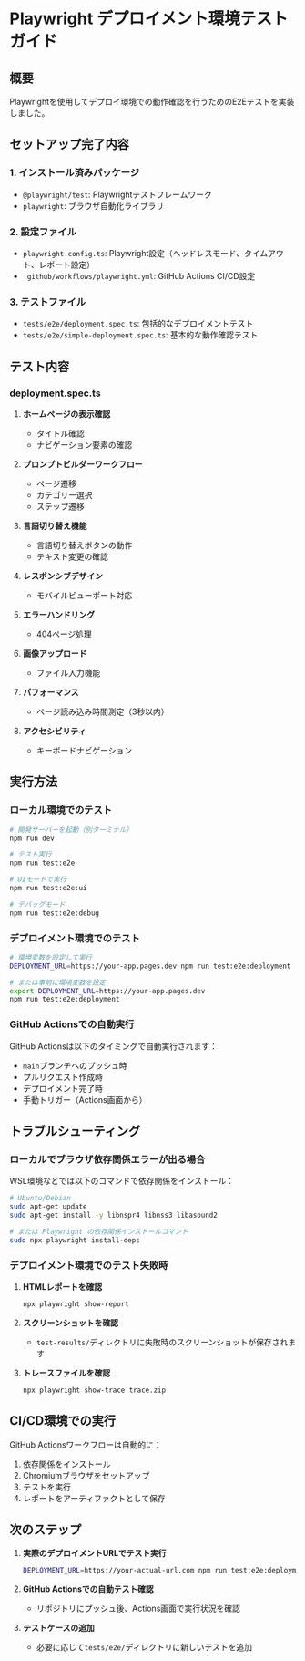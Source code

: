 # Playwright デプロイメント環境テストガイド

## 概要
Playwrightを使用してデプロイ環境での動作確認を行うためのE2Eテストを実装しました。

## セットアップ完了内容

### 1. インストール済みパッケージ
- `@playwright/test`: Playwrightテストフレームワーク
- `playwright`: ブラウザ自動化ライブラリ

### 2. 設定ファイル
- `playwright.config.ts`: Playwright設定（ヘッドレスモード、タイムアウト、レポート設定）
- `.github/workflows/playwright.yml`: GitHub Actions CI/CD設定

### 3. テストファイル
- `tests/e2e/deployment.spec.ts`: 包括的なデプロイメントテスト
- `tests/e2e/simple-deployment.spec.ts`: 基本的な動作確認テスト

## テスト内容

### deployment.spec.ts
1. **ホームページの表示確認**
   - タイトル確認
   - ナビゲーション要素の確認

2. **プロンプトビルダーワークフロー**
   - ページ遷移
   - カテゴリー選択
   - ステップ遷移

3. **言語切り替え機能**
   - 言語切り替えボタンの動作
   - テキスト変更の確認

4. **レスポンシブデザイン**
   - モバイルビューポート対応

5. **エラーハンドリング**
   - 404ページ処理

6. **画像アップロード**
   - ファイル入力機能

7. **パフォーマンス**
   - ページ読み込み時間測定（3秒以内）

8. **アクセシビリティ**
   - キーボードナビゲーション

## 実行方法

### ローカル環境でのテスト

```bash
# 開発サーバーを起動（別ターミナル）
npm run dev

# テスト実行
npm run test:e2e

# UIモードで実行
npm run test:e2e:ui

# デバッグモード
npm run test:e2e:debug
```

### デプロイメント環境でのテスト

```bash
# 環境変数を設定して実行
DEPLOYMENT_URL=https://your-app.pages.dev npm run test:e2e:deployment

# または事前に環境変数を設定
export DEPLOYMENT_URL=https://your-app.pages.dev
npm run test:e2e:deployment
```

### GitHub Actionsでの自動実行

GitHub Actionsは以下のタイミングで自動実行されます：
- `main`ブランチへのプッシュ時
- プルリクエスト作成時
- デプロイメント完了時
- 手動トリガー（Actions画面から）

## トラブルシューティング

### ローカルでブラウザ依存関係エラーが出る場合

WSL環境などでは以下のコマンドで依存関係をインストール：

```bash
# Ubuntu/Debian
sudo apt-get update
sudo apt-get install -y libnspr4 libnss3 libasound2

# または Playwright の依存関係インストールコマンド
sudo npx playwright install-deps
```

### デプロイメント環境でのテスト失敗時

1. **HTMLレポートを確認**
   ```bash
   npx playwright show-report
   ```

2. **スクリーンショットを確認**
   - `test-results/`ディレクトリに失敗時のスクリーンショットが保存されます

3. **トレースファイルを確認**
   ```bash
   npx playwright show-trace trace.zip
   ```

## CI/CD環境での実行

GitHub Actionsワークフローは自動的に：
1. 依存関係をインストール
2. Chromiumブラウザをセットアップ
3. テストを実行
4. レポートをアーティファクトとして保存

## 次のステップ

1. **実際のデプロイメントURLでテスト実行**
   ```bash
   DEPLOYMENT_URL=https://your-actual-url.com npm run test:e2e:deployment
   ```

2. **GitHub Actionsでの自動テスト確認**
   - リポジトリにプッシュ後、Actions画面で実行状況を確認

3. **テストケースの追加**
   - 必要に応じて`tests/e2e/`ディレクトリに新しいテストを追加
